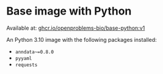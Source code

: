 # Base image with Python

Available at: [ghcr.io/openproblems-bio/base-python:v1](https://github.com/openproblems-bio/base-images/pkgs/container/base-python)

An Python 3.10 image with the following packages installed:
  - `anndata~=0.8.0`
  - `pyyaml`
  - `requests`